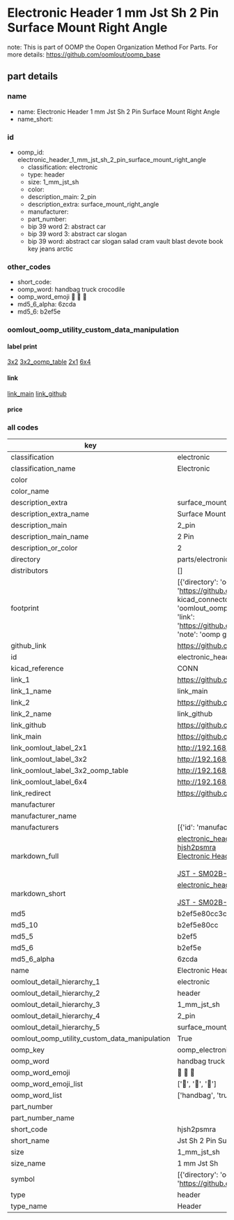 # Electronic Header 1 mm Jst Sh 2 Pin Surface Mount Right Angle  

note: This is part of OOMP the Oopen Organization Method For Parts. For more details: https://github.com/oomlout/oomp_base

##  part details
  







### name
* name: Electronic Header 1 mm Jst Sh 2 Pin Surface Mount Right Angle
* name_short: 
### id
* oomp_id: electronic_header_1_mm_jst_sh_2_pin_surface_mount_right_angle
  * classification: electronic
  * type: header
  * size: 1_mm_jst_sh
  * color: 
  * description_main: 2_pin
  * description_extra: surface_mount_right_angle
  * manufacturer: 
  * part_number: 
  * bip 39 word 2: abstract car
  * bip 39 word 3: abstract car slogan
  * bip 39 word: abstract car slogan salad cram vault blast devote book key jeans arctic

### other_codes
* short_code: 
* oomp_word: handbag truck crocodile
* oomp_word_emoji :handbag: :truck: :crocodile:
* md5_6_alpha: 6zcda
* md5_6: b2ef5e






### oomlout_oomp_utility_custom_data_manipulation
#### label print
[3x2](http://192.168.1.245:1112/?label=oomp%206zcda)
[3x2_oomp_table](http://192.168.1.108:1112/?label=oomp%206zcda)
[2x1](http://192.168.1.242:1112/?label=oomp%206zcda)
[6x4](http://192.168.1.55:1112/?label=oomp%206zcda)    

#### link

[link_main](https://github.com/oomlout/oomlout_oomp_version_1_messy/tree/main/parts/electronic_header_1_mm_jst_sh_2_pin_surface_mount_right_angle) [link_github](https://github.com/oomlout/oomlout_oomp_version_1_messy/tree/main/parts/electronic_header_1_mm_jst_sh_2_pin_surface_mount_right_angle)                             

#### price







### all codes 
| key | value |  
| --- | --- |  
| classification | electronic |  
| classification_name | Electronic |  
| color |  |  
| color_name |  |  
| description_extra | surface_mount_right_angle |  
| description_extra_name | Surface Mount Right Angle |  
| description_main | 2_pin |  
| description_main_name | 2 Pin |  
| description_or_color | 2 |  
| directory | parts/electronic_header_1_mm_jst_sh_2_pin_surface_mount_right_angle |  
| distributors | [] |  
| footprint | [{'directory': 'oomlout_oomp_footprint_bot/footprints/kicad_connector_jst_jst_sh_sm02b_srss_tb_1x02_1mp_p1_00mm_horizontal//working/working.kicad_mod', 'index': 0, 'link': 'https://github.com/oomlout/oomlout_oomp_footprint_bot/tree/main/foootprntss/kicad_connector_jst_jst_sh_sm02b_srss_tb_1x02_1mp_p1_00mm_horizontal', 'note': 'source footprint kicad_connector_jst_jst_sh_sm02b_srss_tb_1x02_1mp_p1_00mm_horizontal', 'oomp_key': 'oomp_kicad_connector_jst_jst_sh_sm02b_srss_tb_1x02_1mp_p1_00mm_horizontal'}, {'directory': 'oomlout_oomp_footprint_bot/footprints/oomlout_oomlout_oomp_part_footprints_hjsh2psmra_electronic_header_1_mm_jst_sh_2_pin_surface_mount_right_angle//working/working.kicad_mod', 'index': 1, 'link': 'https://github.com/oomlout/oomlout_oomp_footprint_bot/tree/main/foootprntss/oomlout_oomlout_oomp_part_footprints_hjsh2psmra_electronic_header_1_mm_jst_sh_2_pin_surface_mount_right_angle', 'note': 'oomp generated footprint', 'oomp_key': 'oomp_oomlout_oomlout_oomp_part_footprints_hjsh2psmra_electronic_header_1_mm_jst_sh_2_pin_surface_mount_right_angle'}] |  
| github_link | https://github.com/oomlout/oomlout_oomp_part_src/tree/main/parts/electronic_header_1_mm_jst_sh_2_pin_surface_mount_right_angle |  
| id | electronic_header_1_mm_jst_sh_2_pin_surface_mount_right_angle |  
| kicad_reference | CONN |  
| link_1 | https://github.com/oomlout/oomlout_oomp_version_1_messy/tree/main/parts/electronic_header_1_mm_jst_sh_2_pin_surface_mount_right_angle |  
| link_1_name | link_main |  
| link_2 | https://github.com/oomlout/oomlout_oomp_version_1_messy/tree/main/parts/electronic_header_1_mm_jst_sh_2_pin_surface_mount_right_angle |  
| link_2_name | link_github |  
| link_github | https://github.com/oomlout/oomlout_oomp_version_1_messy/tree/main/parts/electronic_header_1_mm_jst_sh_2_pin_surface_mount_right_angle |  
| link_main | https://github.com/oomlout/oomlout_oomp_version_1_messy/tree/main/parts/electronic_header_1_mm_jst_sh_2_pin_surface_mount_right_angle |  
| link_oomlout_label_2x1 | http://192.168.1.242:1112/?label=oomp%206zcda |  
| link_oomlout_label_3x2 | http://192.168.1.245:1112/?label=oomp%206zcda |  
| link_oomlout_label_3x2_oomp_table | http://192.168.1.108:1112/?label=oomp%206zcda |  
| link_oomlout_label_6x4 | http://192.168.1.55:1112/?label=oomp%206zcda |  
| link_redirect | https://github.com/oomlout/oomlout_oomp_version_1_messy/tree/main/parts/electronic_header_1_mm_jst_sh_2_pin_surface_mount_right_angle |  
| manufacturer |  |  
| manufacturer_name |  |  
| manufacturers | [{'id': 'manufacturer_jst', 'link': 'https://www.jst-mfg.com/product/index.php?series=231', 'name': 'JST', 'part_number': 'SM02B-SRSS-TB'}] |  
| markdown_full | [electronic_header_1_mm_jst_sh_2_pin_surface_mount_right_angle](none)<br>[hjsh2psmra](none)<br>[Electronic Header 1 Mm Jst Sh 2 Pin Surface Mount Right Angle](none)<br><br>[JST - SM02B-SRSS-TB](https://www.jst-mfg.com/product/index.php?series=231) [(L)  ](https://www.lcsc.com/search?q=SM02B-SRSS-TB)[(D)  ](https://www.digikey.com/en/products?keywords=SM02B-SRSS-TB)[(M)  ](https://www.mouser.com/Search/Refine?Keyword=SM02B-SRSS-TB)[(N)  ](https://www.newark.com/search?st=SM02B-SRSS-TB)[(SZ)  ](https://so.szlcsc.com/global.html?k=SM02B-SRSS-TB)<br> |  
| markdown_short | [electronic_header_1_mm_jst_sh_2_pin_surface_mount_right_angle](none)<br><br>[JST - SM02B-SRSS-TB](https://www.jst-mfg.com/product/index.php?series=231) |  
| md5 | b2ef5e80cc3cc2efc7191be597c89007 |  
| md5_10 | b2ef5e80cc |  
| md5_5 | b2ef5 |  
| md5_6 | b2ef5e |  
| md5_6_alpha | 6zcda |  
| name | Electronic Header 1 mm Jst Sh 2 Pin Surface Mount Right Angle |  
| oomlout_detail_hierarchy_1 | electronic |  
| oomlout_detail_hierarchy_2 | header |  
| oomlout_detail_hierarchy_3 | 1_mm_jst_sh |  
| oomlout_detail_hierarchy_4 | 2_pin |  
| oomlout_detail_hierarchy_5 | surface_mount_right_angle |  
| oomlout_oomp_utility_custom_data_manipulation | True |  
| oomp_key | oomp_electronic_header_1_mm_jst_sh_2_pin_surface_mount_right_angle |  
| oomp_word | handbag truck crocodile |  
| oomp_word_emoji | :handbag: :truck: :crocodile: |  
| oomp_word_emoji_list | [':handbag:', ':truck:', ':crocodile:'] |  
| oomp_word_list | ['handbag', 'truck', 'crocodile'] |  
| part_number |  |  
| part_number_name |  |  
| short_code | hjsh2psmra |  
| short_name | Jst Sh 2 Pin Surface Mount Right Angle Header 1 Mm Pitch |  
| size | 1_mm_jst_sh |  
| size_name | 1 mm Jst Sh |  
| symbol | [{'directory': 'oomlout_oomp_symbol_bot/symbols/kicad_connector_conn_01x02_pin//working/working.kicad_sym', 'index': 0, 'link': 'https://github.com/oomlout/oomlout_oomp_symbol_bot/tree/main/symbols/kicad_connector_conn_01x02_pin', 'oomp_key': 'oomp_kicad_connector_conn_01x02_pin'}] |  
| type | header |  
| type_name | Header |  
